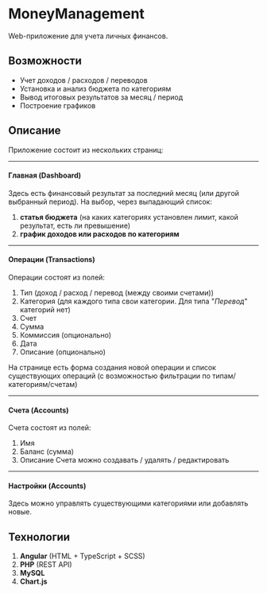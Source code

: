 # MoneyManagement

Web-приложение для учета личных финансов. 

## Возможности
- Учет доходов / расходов / переводов
- Установка и анализ бюджета по категориям
- Вывод итоговых результатов за месяц / период
- Построение графиков

## Описание
Приложение состоит из нескольких страниц:

********

#### Главная (Dashboard)
Здесь есть финансовый результат за последний месяц (или другой выбранный период). На выбор, через выпадающий список:
1. **статья бюджета** (на каких категориях установлен лимит, какой результат, есть ли превышение)
2. **график доходов или расходов по категориям**

********

#### Операции (Transactions)
Операции состоят из полей:
1. Тип (доход / расход / перевод (между своими счетами))
2. Категория (для каждого типа свои категории. Для типа "_Перевод_" категорий нет)
3. Счет
4. Сумма
5. Коммиссия (опционально)
6. Дата
7. Описание (опционально)

На странице есть форма создания новой операции и список существующих операций (с возможностью фильтрации по типам/категориям/счетам)  

********

#### Счета (Accounts)
Счета состоят из полей:
1. Имя
2. Баланс (сумма)
3. Описание
Счета можно создавать / удалять / редактировать

********

#### Настройки (Accounts)
Здесь можно управлять существующими категориями или добавлять новые.

## Технологии
1. **Angular** (HTML + TypeScript + SCSS)
2. **PHP** (REST API)
3. **MySQL**
4. **Chart.js**
